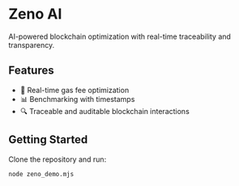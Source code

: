 # Zeno AI
AI-powered blockchain optimization with real-time traceability and transparency.

## Features
- 🚀 Real-time gas fee optimization
- 📊 Benchmarking with timestamps
- 🔍 Traceable and auditable blockchain interactions

## Getting Started
Clone the repository and run:
```bash
node zeno_demo.mjs

